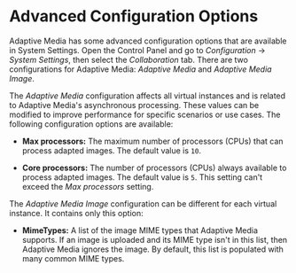 # Advanced Configuration Options [](id=advanced-configuration-options)

Adaptive Media has some advanced configuration options that are available in 
System Settings. Open the Control Panel and go to *Configuration* &rarr; 
*System Settings*, then select the *Collaboration* tab. There are two 
configurations for Adaptive Media: *Adaptive Media* and *Adaptive Media Image*. 

The *Adaptive Media* configuration affects all virtual instances and is related 
to Adaptive Media's asynchronous processing. These values can be modified to 
improve performance for specific scenarios or use cases. The following 
configuration options are available: 

-   **Max processors:** The maximum number of processors (CPUs) that can 
    process adapted images. The default value is `10`. 

-   **Core processors:** The number of processors (CPUs) always available to 
    process adapted images. The default value is `5`. This setting can't exceed 
    the *Max processors* setting. 

The *Adaptive Media Image* configuration can be different for each virtual 
instance. It contains only this option: 

-   **MimeTypes:** A list of the image MIME types that Adaptive Media supports. 
    If an image is uploaded and its MIME type isn't in this list, then Adaptive 
    Media ignores the image. By default, this list is populated with many common 
    MIME types. 
